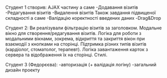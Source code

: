 Студент 1 створив:
AJAX частину а саме
-Додавання візитів
-Редагування візитів
-Видалення візитів
Також завдання підвищеної складності а саме
-Валідацію коректності введених даних
-Drag&Drop

Студент 2:
Ви реалізували фільтрацію візитів за заголовком.
Модальне вікно для створення/редагування візитів.
Логіка для роботи з модальними вікнами, зокрема, відкриття та закриття вікон при взаємодії з кнопками на сторінці.
Підтримка різних типів візитів (кардіолог, стоматолог, терапевт).
Логіка завантаження карток з сервера та відображення їх на сторінці.
Стилі.

Студент 3 (Федорєєва):
-авторизація (+ валідація логіну)
-загальний дизайн проекту
